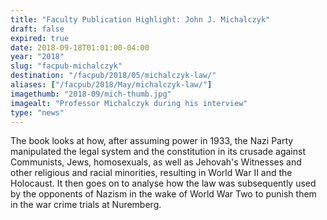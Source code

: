 ```yaml
---
title: "Faculty Publication Highlight: John J. Michalczyk"
draft: false
expired: true
date: 2018-09-18T01:01:00-04:00
year: "2018"
slug: "facpub-michalczyk"
destination: "/facpub/2018/05/michalczyk-law/"
aliases: ["/facpub/2018/May/michalczyk-law/"]
imagethumb: "2018-09/mich-thumb.jpg"
imagealt: "Professor Michalczyk during his interview"
type: "news"
---
```


The book looks at how, after assuming power in 1933, the Nazi Party manipulated the legal system and the constitution in its crusade against Communists, Jews, homosexuals, as well as Jehovah's Witnesses and other religious and racial minorities, resulting in World War II and the Holocaust. It then goes on to analyse how the law was subsequently used by the opponents of Nazism in the wake of World War Two to punish them in the war crime trials at Nuremberg.
